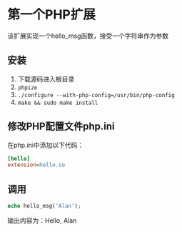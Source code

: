 # 第一个PHP扩展

该扩展实现一个hello_msg函数，接受一个字符串作为参数

## 安装

1. 下载源码进入根目录
2. `phpize`
3. `./configure --with-php-config=/usr/bin/php-config`
4. `make && sudo make install`

## 修改PHP配置文件php.ini

在php.ini中添加以下代码：

```ini
[hello]
extension=hello.so
```

## 调用

```php
echo hello_msg('Alan');
```

输出内容为：Hello, Alan

